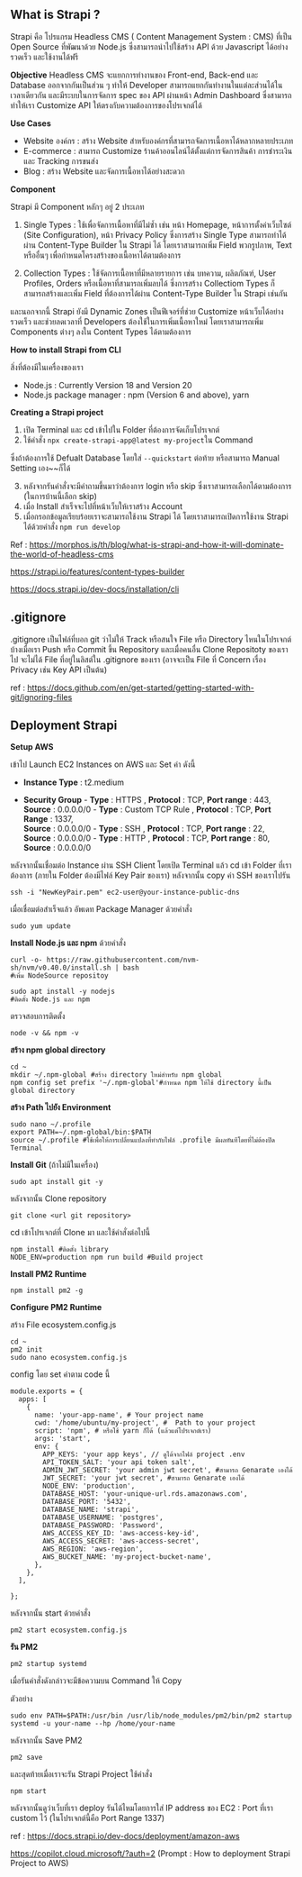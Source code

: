 
## What is Strapi ?

Strapi คือ โปรแกรม Headless CMS ( Content Management System : CMS) ที่เป็น Open Source ที่พัฒนาด้วย Node.js ซึ่งสามารถนำไปใช้สร้าง API ด้วย Javascript ได้อย่างรวดเร็ว และใช้งานได้ฟรี 

**Objective**
Headless CMS จะแยกการทำงานของ Front-end, Back-end และ Database ออกจากกันเป็นส่วน ๆ ทำให้ Developer สามารถแยกกันทำงานในแต่ละส่วนได้ในเวลาเดียวกัน และมีระบบในการจัดการ spec ของ API ผ่านหน้า Admin Dashboard ซึ่งสามารถทำให้เรา Customize API ให้ตรงกับความต้องการของโปรเจกต์ได้

**Use Cases**

 - Website องค์กร : สร้าง Website สำหรับองค์กรที่สามารถจัดการเนื้อหาได้หลากหลายประเภท 
 - E-commerce : สามารถ Customize ร้านค้าออนไลน์ได้ตั้งแต่การจัดการสินค้า การชำระเงิน และ Tracking การขนส่ง 
 - Blog : สร้าง Website และจัดการเนื้อหาได้อย่างสะดวก

**Component**

Strapi มี Component หลักๆ อยู่ 2 ประเภท

1. Single Types : ใช้เพื่อจัดการเนื้อหาที่มีไม่ซ้ำ เช่น หน้า Homepage, หน้าการตั้งค่าเว็บไซต์ (Site Configuration), หน้า Privacy Policy ซึ่งการสร้าง Single Type สามารถทำได้ผ่าน Content-Type Builder ใน Strapi ได้ โดยเราสามารถเพิ่ม Field พวกรูปภาพ, Text หรืออื่นๆ เพื่อกำหนดโครงสร้างของเนื้อหาได้ตามต้องการ

2. Collection Types : ใช้จัดการเนื้อหาที่มีหลายรายการ เช่น บทความ, ผลิตภัณฑ์, User Profiles, Orders หรือเนื้อหาที่สามารถเพิ่มลบได้ ซี่งการสร้าง Collectiom Types ก็สามารถสร้างและเพิ่ม Field ที่ต้องการได้ผ่าน Content-Type Builder ใน Strapi เช่นกัน

และนอกจากนี้ Strapi ยังมี Dynamic Zones เป็นฟีเจอร์ที่ช่วย Customize หน้าเว็บได้อย่างรวดเร็ว และช่วยลดเวลาที่ Developers ต้องใช้ในการเพิ่มเนื้อหาใหม่ โดยเราสามารถเพิ่ม Components ต่างๆ ลงใน Content Types ได้ตามต้องการ

**How to install Strapi from CLI**

 สิ่งที่ต้องมีในเครื่องของเรา 

 - Node.js : Currently Version 18 and Version 20
 - Node.js package manager : npm (Version 6 and above), yarn

**Creating a Strapi project**

1. เปิด Terminal และ cd เข้าไปใน Folder ที่ต้องการจัดเก็บโปรเจกต์
2. ใช้คำสั่ง `npx create-strapi-app@latest my-project`ใน Command 

ซึ่งถ้าต้องการใช้ Defualt Database โดยใส่ `--quickstart` ต่อท้าย หรือสามารถ Manual Setting เอง~~ก็ได้

3. หลังจากรันคำสั่งจะมีคำถามขึ้นมาว่าต้องการ login หรือ skip ซึ่งเราสามารถเลือกได้ตามต้องการ (ในการบ้านนี้เลือก skip)
4. เมื่อ Install สำเร็จจะไปที่หน้าเว็บให้เราสร้าง Account
5. เมื่อกรอกข้อมูลเรียบร้อยเราจะสามารถใช้งาน Strapi ได้ โดยเราสามารถเปิดการใช้งาน Strapi ได้ด้วยคำสั่ง `npm run develop`


Ref : 
https://morphos.is/th/blog/what-is-strapi-and-how-it-will-dominate-the-world-of-headless-cms

https://strapi.io/features/content-types-builder

https://docs.strapi.io/dev-docs/installation/cli




## .gitignore

.gitignore เป็นไฟล์ที่บอก git ว่าไม่ให้ Track หรือสนใจ File หรือ Directory ไหนในโปรเจกต์บ้างเมื่อเรา Push หรือ Commit ขึ้น Repository และเมื่อคนอื่น Clone Repositoty ของเราไป จะไม่ได้ File ที่อยู่ในลิสต์ใน .gitignore ของเรา (อาจจะเป็น File ที่ Concern เรื่อง Privacy เช่น Key API เป็นต้น)

ref : 
https://docs.github.com/en/get-started/getting-started-with-git/ignoring-files

## Deployment Strapi


**Setup AWS**

เข้าไป Launch EC2 Instances on AWS และ Set ค่า ดังนี้

 - **Instance Type** : t2.medium
 
 - **Security Group**
        - **Type** : HTTPS , **Protocol** : TCP,  **Port range** : 443,  **Source** : 0.0.0.0/0
        -  **Type**   : Custom TCP Rule ,  **Protocol**  : TCP,  **Port Range** : 1337,  
        **Source** :  0.0.0.0/0
        - **Type** : SSH , **Protocol** : TCP,  **Port range** : 22,  **Source** :  0.0.0.0/0
        - **Type** : HTTP , **Protocol** : TCP,  **Port range** : 80,  **Source** :  0.0.0.0/0

หลังจากนั้นเชื่อมต่อ Instance ผ่าน SSH Client โดยเปิด Terminal แล้ว cd เข้า Folder ที่เราต้องการ (ภายใน Folder ต้องมีไฟล์ Key Pair ของเรา) หลังจากนั้น copy ค่า SSH ของเราไปรัน

    ssh -i "NewKeyPair.pem" ec2-user@your-instance-public-dns

เมื่อเชื่อมต่อสำเร็จแล้ว อัพเดท Package Manager ด้วยคำสั่ง

    sudo yum update

**Install Node.js และ npm**  ด้วยคำสั่ง

    curl -o- https://raw.githubusercontent.com/nvm-sh/nvm/v0.40.0/install.sh | bash
    #เพิ่ม NodeSource repositoy

    sudo apt install -y nodejs
    #ติดตั้ง Node.js และ npm

ตรวจสอบการติดตั้ง

    node -v && npm -v

**สร้าง npm global directory**

    cd ~
    mkdir ~/.npm-global #สร้าง directory ใหม่สำหรับ npm global
    npm config set prefix '~/.npm-global'#กำหนด npm ให้ใช้ directory นี้เป็น global directory

**สร้าง Path ไปยัง Environment**

    sudo nano ~/.profile
    export PATH=~/.npm-global/bin:$PATH
    source ~/.profile #ใช้เพื่อให้การเปลี่ยนแปลงที่ทำกับไฟล์ .profile มีผลทันทีโดยที่ไม่ต้องปิด Terminal 

**Install Git** (ถ้าไม่มีในเครื่อง)

    sudo apt install git -y

หลังจากนั้น Clone repository 

    git clone <url git repository>

 cd เข้าโปรเจกต์ที่ Clone มา และใช้คำสั่งต่อไปนี้
 

    npm install #ติดตั้ง library
    NODE_ENV=production npm run build #Build project 

**Install PM2 Runtime**

    npm install pm2 -g
    
**Configure PM2 Runtime**

สร้าง File ecosystem.config.js

    cd ~
    pm2 init
    sudo nano ecosystem.config.js

config โดย set ค่าตาม code นี้

  
    module.exports = {
      apps: [
        {
          name: 'your-app-name', # Your project name
          cwd: '/home/ubuntu/my-project', #	 Path to your project
          script: 'npm', # หรือใช้ yarn ก็ได้ (แล้วแต่โปรเจกต์เรา)
          args: 'start', 
          env: {
            APP_KEYS: 'your app keys', // ดูได้จากไฟล์ project .env 
            API_TOKEN_SALT: 'your api token salt',
            ADMIN_JWT_SECRET: 'your admin jwt secret', #สามารถ Genarate เองได้
            JWT_SECRET: 'your jwt secret', #สามารถ Genarate เองได้
            NODE_ENV: 'production',
            DATABASE_HOST: 'your-unique-url.rds.amazonaws.com', 
            DATABASE_PORT: '5432',
            DATABASE_NAME: 'strapi', 
            DATABASE_USERNAME: 'postgres',
            DATABASE_PASSWORD: 'Password',
            AWS_ACCESS_KEY_ID: 'aws-access-key-id',
            AWS_ACCESS_SECRET: 'aws-access-secret', 
            AWS_REGION: 'aws-region',
            AWS_BUCKET_NAME: 'my-project-bucket-name',
          },
        },
      ],

    };

หลังจากนั้น start ด้วยคำสั่ง

    pm2 start ecosystem.config.js

**รัน PM2**

    pm2 startup systemd

เมื่อรันคำสั่งดังกล่าวจะมีข้อความบน Command ให้ Copy 

ตัวอย่าง

    sudo env PATH=$PATH:/usr/bin /usr/lib/node_modules/pm2/bin/pm2 startup systemd -u your-name --hp /home/your-name

หลังจากนั้น Save PM2

    pm2 save

และสุดท้ายเมื่อเราจะรัน Strapi Project ใช้คำสั่ง 

    npm start

หลังจากนั้นดูว่าเว็บที่เรา deploy รันได้ไหมโดยการใส่ IP address ของ EC2 : Port ที่เรา custom ไว้ (ในโปรเจกต์นี้คือ Port Range 1337)

ref : https://docs.strapi.io/dev-docs/deployment/amazon-aws

https://copilot.cloud.microsoft/?auth=2 (Prompt : How to deployment Strapi Project to AWS)











